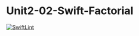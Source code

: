# Unit2-02-Swift-Factorial
[![SwiftLint](https://github.com/ICS4UALEXDM/Unit2-02-Swift-Factorial/actions/workflows/main.yml/badge.svg)](https://github.com/ICS4UALEXDM/Unit2-02-Swift-Factorial/actions/workflows/main.yml)
